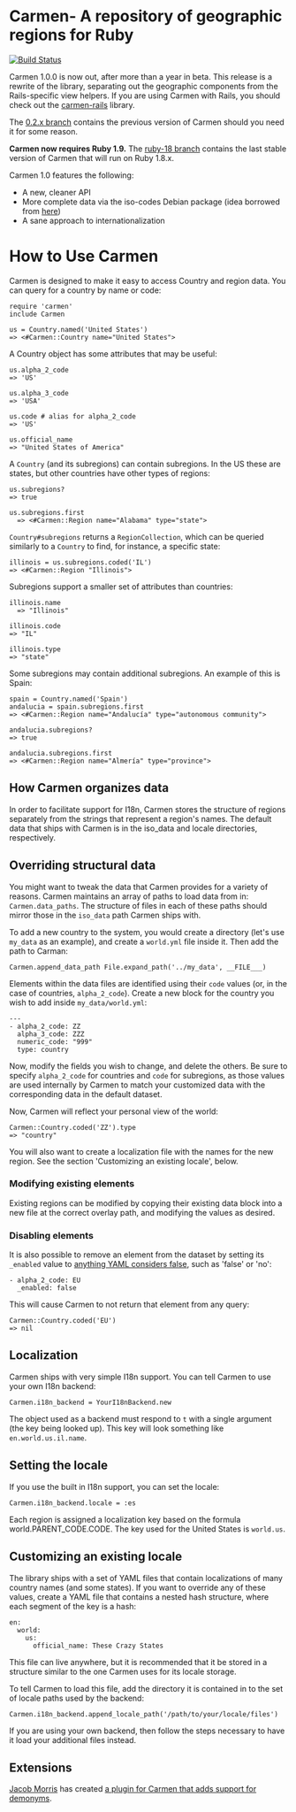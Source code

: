 # Carmen- A repository of geographic regions for Ruby

[![Build Status](https://secure.travis-ci.org/jim/carmen.png?branch=master)](http://travis-ci.org/jim/carmen)

Carmen 1.0.0 is now out, after more than a year in beta.  This release is a rewrite of the library, separating out the geographic components from the Rails-specific view helpers. If you are using Carmen with Rails, you should check out the [carmen-rails](http://github.com/jim/carmen-rails) library.

The [0.2.x branch](https://github.com/jim/carmen/tree/0.2.x) contains the previous
version of Carmen should you need it for some reason.

**Carmen now requires Ruby 1.9.** The [ruby-18 branch](https://github.com/jim/carmen/tree/ruby-18) contains the
last stable version of Carmen that will run on Ruby 1.8.x.

Carmen 1.0 features the following:

* A new, cleaner API
* More complete data via the iso-codes Debian package (idea borrowed from [here](https://github.com/pluginaweek/has_addresses))
* A sane approach to internationalization

# How to Use Carmen

Carmen is designed to make it easy to access Country and region data.
You can query for a country by name or code:

    require 'carmen'
    include Carmen

    us = Country.named('United States')
    => <#Carmen::Country name="United States">

A Country object has some attributes that may be useful:

    us.alpha_2_code
    => 'US'

    us.alpha_3_code
    => 'USA'

    us.code # alias for alpha_2_code
    => 'US'

    us.official_name
    => "United States of America"

A `Country` (and its subregions) can contain subregions. In the US these are states, but other countries have other types of regions:

    us.subregions?
    => true

    us.subregions.first
      => <#Carmen::Region name="Alabama" type="state">

`Country#subregions` returns a `RegionCollection`, which can be queried
similarly to a `Country` to find, for instance, a specific state:

    illinois = us.subregions.coded('IL')
    => <#Carmen::Region "Illinois">

Subregions support a smaller set of attributes than countries:

    illinois.name
      => "Illinois"

    illinois.code
    => "IL"

    illinois.type
    => "state"

Some subregions may contain additional subregions. An example of this is Spain:

    spain = Country.named('Spain')
    andalucia = spain.subregions.first
    => <#Carmen::Region name="Andalucía" type="autonomous community">

    andalucia.subregions?
    => true

    andalucia.subregions.first
    => <#Carmen::Region name="Almería" type="province">

## How Carmen organizes data

In order to facilitate support for I18n, Carmen stores the structure of regions
separately from the strings that represent a region's names. The default data
that ships with Carmen is in the iso_data and locale directories,
respectively.

## Overriding structural data

You might want to tweak the data that Carmen provides for a variety of reasons. Carmen
maintains an array of paths to load data from in: `Carmen.data_paths`. The structure of
files in each of these paths should mirror those in the `iso_data` path Carmen ships with.

To add a new country to the system, you would create a directory (let's use `my_data` as an example),
and create a `world.yml` file inside it. Then add the path to Carman:

    Carmen.append_data_path File.expand_path('../my_data', __FILE___)

Elements within the data files are identified using their `code` values (or, in the case of countries, `alpha_2_code`). Create a new block for the country you wish to add inside `my_data/world.yml`:

    ---
    - alpha_2_code: ZZ
      alpha_3_code: ZZZ
      numeric_code: "999"
      type: country

Now, modify the fields you wish to change, and delete the others. Be sure to specify `alpha_2_code` for countries and `code` for subregions, as those values are used internally by Carmen to match your customized data with the corresponding data in the default dataset.

Now, Carmen will reflect your personal view of the world:

    Carmen::Country.coded('ZZ').type
    => "country"

You will also want to create a localization file with the names for the new
region. See the section 'Customizing an existing locale', below.

### Modifying existing elements

Existing regions can be modified by copying their existing data block into
a new file at the correct overlay path, and modifying the values as desired.

### Disabling elements

It is also possible to remove an element from the dataset by setting its `_enabled` value to [anything YAML considers false](http://yaml.org/type/bool.html), such as 'false' or 'no':

    - alpha_2_code: EU
      _enabled: false

This will cause Carmen to not return that element from any query:

    Carmen::Country.coded('EU')
    => nil

## Localization

Carmen ships with very simple I18n support. You can tell Carmen to use your own
I18n backend:

    Carmen.i18n_backend = YourI18nBackend.new

The object used as a backend must respond to `t` with a single argument (the
key being looked up). This key will look something like `en.world.us.il.name`.

## Setting the locale

If you use the built in I18n support, you can set the locale:

    Carmen.i18n_backend.locale = :es

Each region is assigned
a localization key based on the formula world.PARENT\_CODE.CODE. The
key used for the United States is `world.us`.

## Customizing an existing locale

The library ships with a set of YAML files that contain localizations of many
country names (and some states). If you want to override any of these values,
create a YAML file that contains a nested hash structure, where each segment of
the key is a hash:

    en:
      world:
        us:
          official_name: These Crazy States

This file can live anywhere, but it is recommended that it be stored in
a structure similar to the one Carmen uses for its locale storage.

To tell Carmen to load this file, add the directory it is contained in to the
set of locale paths used by the backend:

    Carmen.i18n_backend.append_locale_path('/path/to/your/locale/files')

If you are using your own backend, then follow the steps necessary to have it
load your additional files instead.


## Extensions

[Jacob Morris](https://github.com/jacobsimeon) has created [a plugin for Carmen that adds support for demonyms](https://github.com/jacobsimeon/carmen-demonyms).
